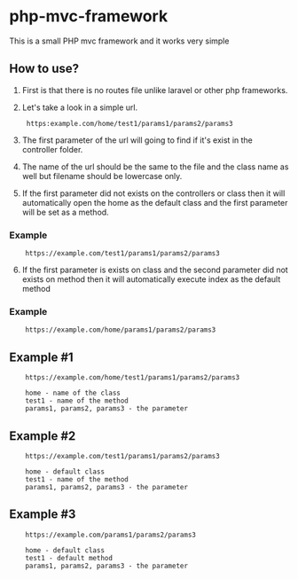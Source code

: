 # php-mvc-framework

This is a small PHP mvc framework and it works very simple 

## How to use?

1. First is that there is no routes file unlike laravel or other php frameworks.

2. Let's take a look in a simple url.

        https:example.com/home/test1/params1/params2/params3
    
3. The first parameter of the url will going to find if it's exist in the controller folder.

4. The name of the url should be the same to the file and the class name as well but filename should be lowercase only.


5. If the first parameter did not exists on the controllers or class then it will automatically open the home as the default class and the first parameter will be set as a method.

### Example

        https://example.com/test1/params1/params2/params3


6. If the first parameter is exists on class and the second parameter did not exists on method then it will automatically execute index as the default method

### Example

        https://example.com/home/params1/params2/params3

## Example #1

        https://example.com/home/test1/params1/params2/params3

        home - name of the class
        test1 - name of the method
        params1, params2, params3 - the parameter

## Example #2

        https://example.com/test1/params1/params2/params3

        home - default class
        test1 - name of the method
        params1, params2, params3 - the parameter

## Example #3

        https://example.com/params1/params2/params3

        home - default class
        test1 - default method
        params1, params2, params3 - the parameter